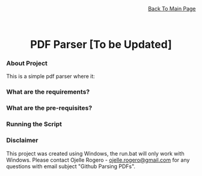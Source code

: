 <p align="right"><a href="https://github.com/ojudz08/AutomationProjects/tree/main">Back To Main Page</a></p>


<!-- PROJECT LOGO -->
<br />
<div align="center">
<h1 align="center">PDF Parser [To be Updated]</h1>
</div>


<!-- ABOUT PROJECT -->
### About Project

This is a simple pdf parser where it:


### What are the requirements?


### What are the pre-requisites?


### Running the Script


<!-- CONTACT -->
### Disclaimer

This project was created using Windows, the run.bat will only work with Windows. Please contact Ojelle Rogero - ojelle.rogero@gmail.com for any questions with email subject "Github Parsing PDFs".